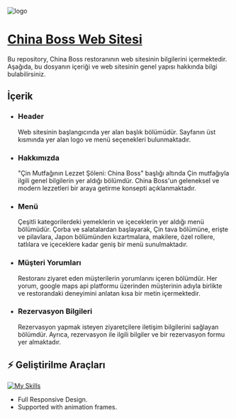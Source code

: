 ![logo](https://china-boss.com.tr/assets/image/CHINA_BOSS.png)

# [China Boss Web Sitesi](https://china-boss.com.tr)
Bu repository, China Boss restoranının web sitesinin bilgilerini içermektedir. Aşağıda, bu dosyanın içeriği ve web sitesinin genel yapısı hakkında bilgi bulabilirsiniz.

## İçerik
- ### Header
  Web sitesinin başlangıcında yer alan başlık bölümüdür. Sayfanın üst kısmında yer alan logo ve menü seçenekleri bulunmaktadır.
  
- ### Hakkımızda
  "Çin Mutfağının Lezzet Şöleni: China Boss" başlığı altında Çin mutfağıyla ilgili genel bilgilerin yer aldığı bölümdür. China Boss'un geleneksel ve modern lezzetleri bir araya getirme konsepti açıklanmaktadır.

- ### Menü
  Çeşitli kategorilerdeki yemeklerin ve içeceklerin yer aldığı menü bölümüdür. Çorba ve salatalardan başlayarak, Çin tava bölümüne, erişte ve pilavlara, Japon bölümünden kızartmalara, makilere, özel rollere, tatlılara ve içeceklere kadar geniş bir menü sunulmaktadır.

- ### Müşteri Yorumları
  Restoranı ziyaret eden müşterilerin yorumlarını içeren bölümdür. Her yorum, google maps api platformu üzerinden müşterinin adıyla birlikte ve restorandaki deneyimini anlatan kısa bir metin içermektedir.

- ### Rezervasyon Bilgileri
  Rezervasyon yapmak isteyen ziyaretçilere iletişim bilgilerini sağlayan bölümdür. Ayrıca, rezervasyon ile ilgili bilgiler ve bir rezervasyon formu yer almaktadır.

## ⚡ Geliştirilme Araçları
[![My Skills](https://skillicons.dev/icons?i=html,css,js,jquery,bootstrap)](https://skillicons.dev)

- Full Responsive Design.
- Supported with animation frames.
